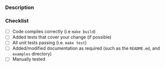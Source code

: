 ### Description

<!-- Please explain the changes you made here. -->

### Checklist
<!-- Delete any items if not applicable, e.g. if your name is already in `humans.txt` or doc updates are not needed. -->
- [ ] Code compiles correctly (i.e `make build`)
- [ ] Added tests that cover your change (if possible)
- [ ] All unit tests passing (i.e. `make test`)
- [ ] Added/modified documentation as required (such as the `README.md`, and `examples` directory)
- [ ] Manually tested

<!-- If you haven't done so already, you can add your name to the humans.txt file -->
